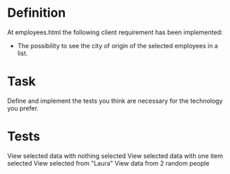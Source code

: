# Definition
At employees.html the following client requirement has been implemented:
- The possibility to see the city of origin of the selected employees in a list.

# Task
Define and implement the tests you think are necessary for the technology you prefer.

# Tests
View selected data with nothing selected
View selected data with one item selected
View selected from "Laura"
View data from 2 random people
